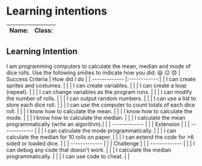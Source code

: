 # Learning intentions

|Name:                    | Class:                        |
|-------------------------|-------------------------------|

## Learning Intention
I am programming computers to calculate the mean, median and mode of dice rolls.
Use the following smilies to indicate how you did:
😃 😐 😞
| Success Criteria                                           | How did I do |
| -------------                                              |:------------:| 
| I can create sprites and costumes.                         |              |
| I can create variables.                                    |              |
| I can create a loop (repeat).                              |              |
| I can change variables as the program runs.                |              |
| I can modify the number of rolls.                          |              |
| I can output random numbers.                               |              |
| I can use a list to store each dice roll.                  |              |
| I can use the computer to count totals of each dice roll.  |              |
| I know how to calculate the mean.                          |              |
| I know how to calculate the mode.                          |              |
| I know how to calculate the median.                        |              |
| I calculate the mean programmatically (write an algorithm).|              |
| -------------                                              |              |
| Extension                                                  |              |
| -------------                                              |              |
| I can calculate the mode programmatically.                 |              |
| I can calculate the median for 10 rolls on paper.          |              |
| I can extend the code for >6 sided or loaded dice.         |              |
| -------------                                              |              |
| Challenge                                                  |              |
| -------------                                              |              |
| I can debug any code that doesn't work.                    |              |
| I calculate the median programmatically.                   |              |
| I can use code to cheat.                                   |              |

